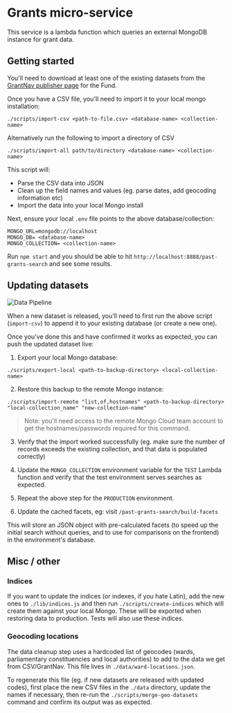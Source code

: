 # Grants micro-service

This service is a lambda function which queries an external MongoDB instance for grant data.

## Getting started

You'll need to download at least one of the existing datasets from the [GrantNav publisher page](http://grantnav.threesixtygiving.org/publisher/360G-blf) for the Fund.

Once you have a CSV file, you'll need to import it to your local mongo installation:

```
./scripts/import-csv <path-to-file.csv> <database-name> <collection-name>
```

Alternatively run the following to import a directory of CSV

```
./scripts/import-all path/to/directory <database-name> <collection-name>
```

This script will:

-   Parse the CSV data into JSON
-   Clean up the field names and values (eg. parse dates, add geocoding information etc)
-   Import the data into your local Mongo install

Next, ensure your local `.env` file points to the above database/collection:

```
MONGO_URL=mongodb://localhost
MONGO_DB= <database-name>
MONGO_COLLECTION= <collection-name>
```

Run `npm start` and you should be able to hit `http://localhost:8888/past-grants-search` and see some results.

## Updating datasets

![Data Pipeline](https://imgs.xkcd.com/comics/data_pipeline.png)

When a new dataset is released, you'll need to first run the above script (`import-csv`) to append it to your existing database (or create a new one).

Once you've done this and have confirmed it works as expected, you can push the updated dataset live:

1. Export your local Mongo database:

```
./scripts/export-local <path-to-backup-directory> <local-collection-name>
```

2. Restore this backup to the remote Mongo instance:

```
./scripts/import-remote "list,of,hostnames" <path-to-backup-directory> "local-collection_name" "new-collection-name"
````

> Note: you'll need access to the remote Mongo Cloud team account to get the hostnames/passwords required for this command.

3. Verify that the import worked successfully (eg. make sure the number of records exceeds the existing collection, and that data is populated correctly)

4. Update the `MONGO_COLLECTION` environment variable for the `TEST` Lambda function and verify that the test environment serves searches as expected.

5. Repeat the above step for the `PRODUCTION` environment.

6. Update the cached facets, eg: visit `/past-grants-search/build-facets`

This will store an JSON object with pre-calculated facets (to speed up the initial search without queries, and to use for comparisons on the frontend) in the environment's database.

## Misc / other

### Indices

If you want to update the indices (or indexes, if you hate Latin), add the new ones to `./lib/indices.js` and then run `./scripts/create-indices` which will create them against your local Mongo. These will be exported when restoring data to production. Tests will also use these indices.

### Geocoding locations

The data cleanup step uses a hardcoded list of geocodes (wards, parliamentary constituencies and local authorities) to add to the data we get from CSV/GrantNav. This file lives in `./data/ward-locations.json`.

To regenerate this file (eg. if new datasets are released with updated codes), first place the new CSV files in the `./data` directory, update the names if necessary, then re-run the `./scripts/merge-geo-datasets` command and confirm its output was as expected.

